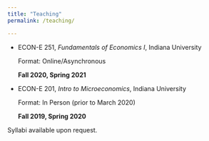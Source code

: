 ```yaml
---
title: "Teaching"
permalink: /teaching/

---
```


- ECON-E 251, *Fundamentals of Economics I*, Indiana University

  Format: Online/Asynchronous
  
  **Fall 2020, Spring 2021**
  
- ECON-E 201, *Intro to Microeconomics*, Indiana University

  Format: In Person (prior to March 2020)
  
  **Fall 2019, Spring 2020**

Syllabi available upon request.
